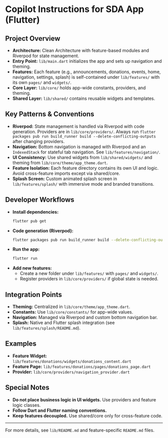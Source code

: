 # Copilot Instructions for SDA App (Flutter)

## Project Overview
- **Architecture:** Clean Architecture with feature-based modules and Riverpod for state management.
- **Entry Point:** `lib/main.dart` initializes the app and sets up navigation and theming.
- **Features:** Each feature (e.g., announcements, donations, events, home, navigation, settings, splash) is self-contained under `lib/features/` with its own `pages/` and `widgets/`.
- **Core Layer:** `lib/core/` holds app-wide constants, providers, and theming.
- **Shared Layer:** `lib/shared/` contains reusable widgets and templates.

## Key Patterns & Conventions
- **Riverpod:** State management is handled via Riverpod with code generation. Providers are in `lib/core/providers/`. Always run `flutter packages pub run build_runner build --delete-conflicting-outputs` after changing providers.
- **Navigation:** Bottom navigation is managed with Riverpod and an `IndexedStack` for stateful tab navigation. See `lib/features/navigation/`.
- **UI Consistency:** Use shared widgets from `lib/shared/widgets/` and theming from `lib/core/theme/app_theme.dart`.
- **Feature Isolation:** Each feature directory contains its own UI and logic. Avoid cross-feature imports except via shared/core.
- **Splash Screen:** Custom animated splash screen in `lib/features/splash/` with immersive mode and branded transitions.

## Developer Workflows
- **Install dependencies:**
  ```sh
  flutter pub get
  ```
- **Code generation (Riverpod):**
  ```sh
  flutter packages pub run build_runner build --delete-conflicting-outputs
  ```
- **Run the app:**
  ```sh
  flutter run
  ```
- **Add new features:**
  - Create a new folder under `lib/features/` with `pages/` and `widgets/`.
  - Register providers in `lib/core/providers/` if global state is needed.

## Integration Points
- **Theming:** Centralized in `lib/core/theme/app_theme.dart`.
- **Constants:** Use `lib/core/constants/` for app-wide values.
- **Navigation:** Managed via Riverpod and custom bottom navigation bar.
- **Splash:** Native and Flutter splash integration (see `lib/features/splash/README.md`).

## Examples
- **Feature Widget:** `lib/features/donations/widgets/donations_content.dart`
- **Feature Page:** `lib/features/donations/pages/donations_page.dart`
- **Provider:** `lib/core/providers/navigation_provider.dart`

## Special Notes
- **Do not place business logic in UI widgets.** Use providers and feature logic classes.
- **Follow Dart and Flutter naming conventions.**
- **Keep features decoupled.** Use shared/core only for cross-feature code.

---
For more details, see `lib/README.md` and feature-specific `README.md` files.
